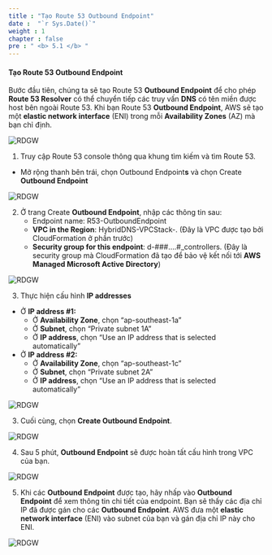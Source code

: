 ```yaml
---
title : "Tạo Route 53 Outbound Endpoint"
date :  "`r Sys.Date()`" 
weight : 1
chapter : false
pre : " <b> 5.1 </b> "
---
```


#### Tạo Route 53 **Outbound Endpoint**

Bước đầu tiên, chúng ta sẽ tạo Route 53 **Outbound Endpoint** để cho phép **Route 53 Resolver** có thể chuyển tiếp các truy vấn **DNS** có tên miền được host bên ngoài Route 53. Khi bạn Route 53 **Outbound Endpoint**, AWS sẽ tạo một **elastic network interface** (ENI) trong mỗi **Availability Zones** (AZ) mà bạn chỉ định.

![RDGW](/images/2-Pre/0006.png?featherlight=false&width=45pc)


1. Truy cập Route 53 console thông qua khung tìm kiếm và tìm Route 53.
- Mở rộng thanh bên trái, chọn Outbound Endpoint**s** và chọn Create **Outbound Endpoint**

![RDGW](/images/5.1-CreateOE/0001.png?featherlight=false&width=90pc)

2. Ở trang Create **Outbound Endpoint**, nhập các thông tin sau:
   - Endpoint name: R53-OutboundEndpoint
   - **VPC in the Region**: HybridDNS-VPCStack-. (Đây là VPC được tạo bởi CloudFormation ở phần trước)
   - **Security group for this endpoint**: d-###….#_controllers. (Đây là security group mà CloudFormation đã tạo để bảo vệ kết nối tới **AWS Managed Microsoft Active Directory**)

![RDGW](/images/5.1-CreateOE/0002.png?featherlight=false&width=90pc)

3. Thực hiện cấu hình **IP addresses**

- Ở **IP address #1:**
  - Ở **Availability Zone**, chọn “ap-southeast-1a”
  - Ở **Subnet**, chọn “Private subnet 1A”
  - Ở **IP address**, chọn “Use an IP address that is selected automatically”
- Ở **IP address #2:**
  - Ở **Availability Zone**, chọn “ap-southeast-1c”
  - Ở **Subnet**, chọn “Private subnet 2A”
  - Ở **IP address**, chọn “Use an IP address that is selected automatically”

![RDGW](/images/5.1-CreateOE/0003.png?featherlight=false&width=90pc)

3. Cuối cùng, chọn **Create Outbound Endpoint**.

![RDGW](/images/5.1-CreateOE/0004.png?featherlight=false&width=90pc)

4.  Sau 5 phút, **Outbound Endpoint** sẽ được hoàn tất cấu hình trong VPC của bạn.


![RDGW](/images/5.1-CreateOE/0005.png?featherlight=false&width=90pc)

5. Khi các **Outbound Endpoint** được tạo, hãy nhấp vào **Outbound Endpoint** để xem thông tin chi tiết của endpoint. Bạn sẽ thấy các địa chỉ IP đã được gán cho các **Outbound Endpoint**. AWS đưa một **elastic network interface** (ENI) vào subnet của bạn và gán địa chỉ IP này cho ENI.

![RDGW](/images/5.1-CreateOE/0006.png?featherlight=false&width=90pc)
